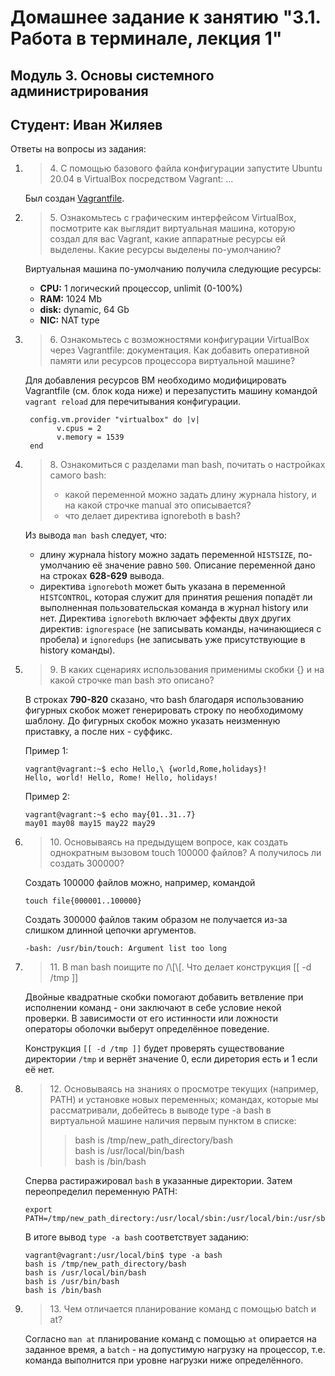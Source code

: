 # Домашнее задание к занятию "3.1. Работа в терминале, лекция 1"

## Модуль 3. Основы системного администрирования

## Студент: Иван Жиляев

Ответы на вопросы из задания:

1. >4\. С помощью базового файла конфигурации запустите Ubuntu 20.04 в VirtualBox посредством Vagrant: ...

   Был создан [Vagrantfile](vagrant/Vagrantfile).

1. >5\. Ознакомьтесь с графическим интерфейсом VirtualBox, посмотрите как выглядит виртуальная машина, которую создал для вас Vagrant, какие аппаратные ресурсы ей выделены. Какие ресурсы выделены по-умолчанию?

   Виртуальная машина по-умолчанию получила следующие ресурсы:
  
   * __CPU:__ 1 логический процессор, unlimit (0-100%)
   * __RAM:__ 1024 Mb
   * __disk:__ dynamic, 64 Gb
   * __NIC:__ NAT type

1. >6\. Ознакомьтесь с возможностями конфигурации VirtualBox через Vagrantfile: документация. Как добавить оперативной памяти или ресурсов процессора виртуальной машине?

   Для добавления ресурсов ВМ необходимо модифицировать Vagrantfile (см. блок кода ниже) и перезапустить машину командой `vagrant reload` для перечитывания конфигурации. 

   ```
    config.vm.provider "virtualbox" do |v|
		  v.cpus = 2
		  v.memory = 1539
	end
   ```

1. >8\. Ознакомиться с разделами man bash, почитать о настройках самого bash:
   >    * какой переменной можно задать длину журнала history, и на какой строчке manual это описывается?
   >    * что делает директива ignoreboth в bash?

   Из вывода `man bash` следует, что:

   * длину журнала history можно задать переменной `HISTSIZE`, по-умолчанию её значение равно `500`. Описание переменной дано на строках __628-629__ вывода.
   * директива `ignoreboth` может быть указана в переменной `HISTCONTROL`, которая служит для принятия решения попадёт ли выполненная пользовательская команда в журнал history или нет. Директива `ignoreboth` включает эффекты двух других директив: `ignorespace` (не записывать команды, начинающиеся с пробела) и `ignoredups` (не записывать уже присутствующие в history команды).

1. >9\. В каких сценариях использования применимы скобки {} и на какой строчке man bash это описано?

   В строках __790-820__ сказано, что bash благодаря использованию фигурных скобок может генерировать строку по необходимому шаблону. До фигурных скобок можно указать неизменную приставку, а после них - суффикс.
   
   Пример 1:

      ```
      vagrant@vagrant:~$ echo Hello,\ {world,Rome,holidays}!
      Hello, world! Hello, Rome! Hello, holidays!
      ```

   Пример 2:

      ```
      vagrant@vagrant:~$ echo may{01..31..7}
      may01 may08 may15 may22 may29
      ```

1. >10\. Основываясь на предыдущем вопросе, как создать однократным вызовом touch 100000 файлов? А получилось ли создать 300000?

   Создать 100000 файлов можно, например, командой
   ```
   touch file{000001..100000}
   ```

   Создать 300000 файлов таким образом не получается из-за слишком длинной цепочки аргументов.
   ```
   -bash: /usr/bin/touch: Argument list too long
   ```

1. >11\. В man bash поищите по /\\[\\[. Что делает конструкция [[ -d /tmp ]]

   Двойные квадратные скобки помогают добавить ветвление при исполнении команд - они заключают в себе условие некой проверки. В зависимости от его истинности или ложности операторы оболочки выберут определённое поведение.  

   Конструкция `[[ -d /tmp ]]` будет проверять существование директории `/tmp` и вернёт значение 0, если диретория есть и 1 если её нет.

1. >12\. Основываясь на знаниях о просмотре текущих (например, PATH) и установке новых переменных; командах, которые мы рассматривали, добейтесь в выводе type -a bash в виртуальной машине наличия первым пунктом в списке:
   >
   >>bash is /tmp/new_path_directory/bash  
   >>bash is /usr/local/bin/bash  
   >>bash is /bin/bash

   Сперва растиражировал `bash` в указанные директории. Затем переопределил переменную PATH:
   ```
   export PATH=/tmp/new_path_directory:/usr/local/sbin:/usr/local/bin:/usr/sbin:/usr/bin:/sbin:/bin:/usr/games:/usr/local/games:/snap/bin
   ```

   В итоге вывод `type -a bash` соответствует заданию:
   ```
   vagrant@vagrant:/usr/local/bin$ type -a bash
   bash is /tmp/new_path_directory/bash
   bash is /usr/local/bin/bash
   bash is /usr/bin/bash
   bash is /bin/bash
   ```

1. >13\. Чем отличается планирование команд с помощью batch и at?

   Согласно `man at` планирование команд с помощью `at` опирается на заданное время, а `batch` - на допустимую нагрузку на процессор, т.е. команда выполнится при уровне нагрузки ниже определённого.
